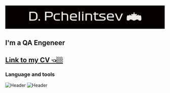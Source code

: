 ![header](https://github.com/rfqafhbr/rfqafhbr/blob/main/assets/Header.png) 

## I'm a QA Engeneer

## [Link to my CV 👈🏼](https://cloud.mail.ru/public/dwAg/FJry6xrQB)

### Language and tools
![Header](https://img.shields.io/badge/Github-090909?style=for-the-badges&logo=github&logoColor=8cc4d7)
![Header](https://img.shields.io/badge/Jira-090909?style=for-the-badged&logo=jira&logoColor=136be1)


